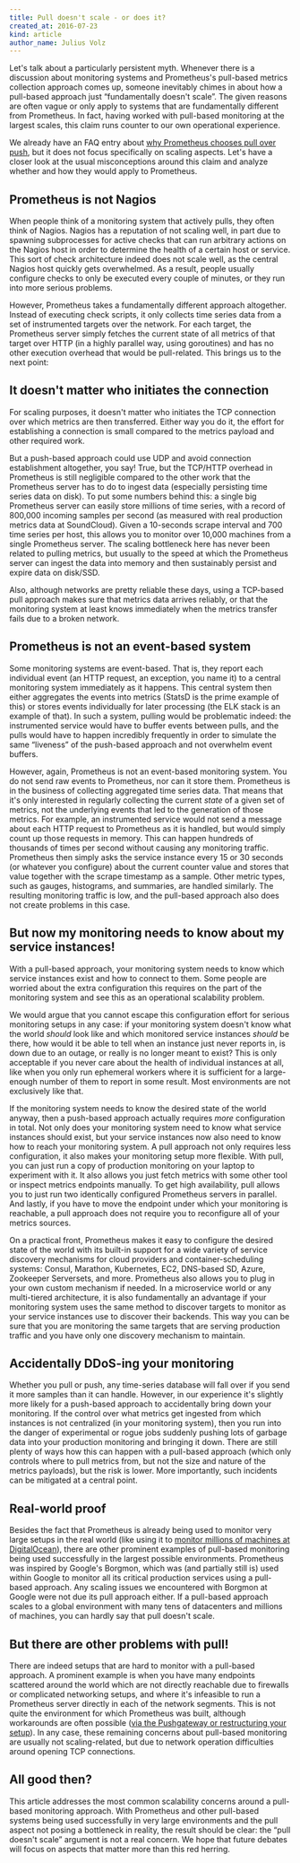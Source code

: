 ```yaml
---
title: Pull doesn't scale - or does it?
created_at: 2016-07-23
kind: article
author_name: Julius Volz
---
```


Let's talk about a particularly persistent myth. Whenever there is a discussion
about monitoring systems and Prometheus's pull-based metrics collection
approach comes up, someone inevitably chimes in about how a pull-based approach
just “fundamentally doesn't scale”. The given reasons are often vague or only
apply to systems that are fundamentally different from Prometheus. In fact,
having worked with pull-based monitoring at the largest scales, this claim runs
counter to our own operational experience.

We already have an FAQ entry about
[why Prometheus chooses pull over push](/docs/introduction/faq/#why-do-you-pull-rather-than-push?),
but it does not focus specifically on scaling aspects. Let's have a closer look
at the usual misconceptions around this claim and analyze whether and how they
would apply to Prometheus.

## Prometheus is not Nagios

When people think of a monitoring system that actively pulls, they often think
of Nagios. Nagios has a reputation of not scaling well, in part due to spawning
subprocesses for active checks that can run arbitrary actions on the Nagios
host in order to determine the health of a certain host or service. This sort
of check architecture indeed does not scale well, as the central Nagios host
quickly gets overwhelmed. As a result, people usually configure checks to only
be executed every couple of minutes, or they run into more serious problems.

However, Prometheus takes a fundamentally different approach altogether.
Instead of executing check scripts, it only collects time series data from a
set of instrumented targets over the network. For each target, the Prometheus
server simply fetches the current state of all metrics of that target over HTTP
(in a highly parallel way, using goroutines) and has no other execution
overhead that would be pull-related. This brings us to the next point:

## It doesn't matter who initiates the connection

For scaling purposes, it doesn't matter who initiates the TCP connection over
which metrics are then transferred. Either way you do it, the effort for
establishing a connection is small compared to the metrics payload and other
required work.

But a push-based approach could use UDP and avoid connection establishment
altogether, you say! True, but the TCP/HTTP overhead in Prometheus is still
negligible compared to the other work that the Prometheus server has to do to
ingest data (especially persisting time series data on disk). To put some
numbers behind this: a single big Prometheus server can easily store millions
of time series, with a record of 800,000 incoming samples per second (as
measured with real production metrics data at SoundCloud). Given a 10-seconds
scrape interval and 700 time series per host, this allows you to monitor over
10,000 machines from a single Prometheus server. The scaling bottleneck here
has never been related to pulling metrics, but usually to the speed at which
the Prometheus server can ingest the data into memory and then sustainably
persist and expire data on disk/SSD.

Also, although networks are pretty reliable these days, using a TCP-based pull
approach makes sure that metrics data arrives reliably, or that the monitoring
system at least knows immediately when the metrics transfer fails due to a
broken network.

## Prometheus is not an event-based system

Some monitoring systems are event-based. That is, they report each individual
event (an HTTP request, an exception, you name it) to a central monitoring
system immediately as it happens. This central system then either aggregates
the events into metrics (StatsD is the prime example of this) or stores events
individually for later processing (the ELK stack is an example of that). In
such a system, pulling would be problematic indeed: the instrumented service
would have to buffer events between pulls, and the pulls would have to happen
incredibly frequently in order to simulate the same “liveness” of the
push-based approach and not overwhelm event buffers.

However, again, Prometheus is not an event-based monitoring system. You do not
send raw events to Prometheus, nor can it store them. Prometheus is in the
business of collecting aggregated time series data. That means that it's only
interested in regularly collecting the current *state* of a given set of
metrics, not the underlying events that led to the generation of those metrics.
For example, an instrumented service would not send a message about each HTTP
request to Prometheus as it is handled, but would simply count up those
requests in memory.  This can happen hundreds of thousands of times per second
without causing any monitoring traffic. Prometheus then simply asks the service
instance every 15 or 30 seconds (or whatever you configure) about the current
counter value and stores that value together with the scrape timestamp as a
sample. Other metric types, such as gauges, histograms, and summaries, are
handled similarly. The resulting monitoring traffic is low, and the pull-based
approach also does not create problems in this case.

## But now my monitoring needs to know about my service instances!

With a pull-based approach, your monitoring system needs to know which service
instances exist and how to connect to them. Some people are worried about the
extra configuration this requires on the part of the monitoring system and see
this as an operational scalability problem.

We would argue that you cannot escape this configuration effort for
serious monitoring setups in any case: if your monitoring system doesn't know
what the world *should* look like and which monitored service instances
*should* be there, how would it be able to tell when an instance just never
reports in, is down due to an outage, or really is no longer meant to exist?
This is only acceptable if you never care about the health of individual
instances at all, like when you only run ephemeral workers where it is
sufficient for a large-enough number of them to report in some result. Most
environments are not exclusively like that.

If the monitoring system needs to know the desired state of the world anyway,
then a push-based approach actually requires *more* configuration in total. Not
only does your monitoring system need to know what service instances should
exist, but your service instances now also need to know how to reach your
monitoring system. A pull approach not only requires less configuration,
it also makes your monitoring setup more flexible. With pull, you can just run
a copy of production monitoring on your laptop to experiment with it. It also
allows you just fetch metrics with some other tool or inspect metrics endpoints
manually. To get high availability, pull allows you to just run two identically
configured Prometheus servers in parallel. And lastly, if you have to move the
endpoint under which your monitoring is reachable, a pull approach does not
require you to reconfigure all of your metrics sources.

On a practical front, Prometheus makes it easy to configure the desired state
of the world with its built-in support for a wide variety of service discovery
mechanisms for cloud providers and container-scheduling systems: Consul,
Marathon, Kubernetes, EC2, DNS-based SD, Azure, Zookeeper Serversets, and more.
Prometheus also allows you to plug in your own custom mechanism if needed.
In a microservice world or any multi-tiered architecture, it is also
fundamentally an advantage if your monitoring system uses the same method to
discover targets to monitor as your service instances use to discover their
backends. This way you can be sure that you are monitoring the same targets
that are serving production traffic and you have only one discovery mechanism
to maintain.

## Accidentally DDoS-ing your monitoring

Whether you pull or push, any time-series database will fall over if you send
it more samples than it can handle. However, in our experience it's slightly
more likely for a push-based approach to accidentally bring down your
monitoring. If the control over what metrics get ingested from which instances
is not centralized (in your monitoring system), then you run into the danger of
experimental or rogue jobs suddenly pushing lots of garbage data into your
production monitoring and bringing it down.  There are still plenty of ways how
this can happen with a pull-based approach (which only controls where to pull
metrics from, but not the size and nature of the metrics payloads), but the
risk is lower. More importantly, such incidents can be mitigated at a central
point.

## Real-world proof

Besides the fact that Prometheus is already being used to monitor very large
setups in the real world (like using it to [monitor millions of machines at
DigitalOcean](http://promcon.io/talks/scaling_to_a_million_machines_with_prometheus/)),
there are other prominent examples of pull-based monitoring being used
successfully in the largest possible environments. Prometheus was inspired by
Google's Borgmon, which was (and partially still is) used within Google to
monitor all its critical production services using a pull-based approach. Any
scaling issues we encountered with Borgmon at Google were not due its pull
approach either. If a pull-based approach scales to a global environment with
many tens of datacenters and millions of machines, you can hardly say that pull
doesn't scale.

## But there are other problems with pull!

There are indeed setups that are hard to monitor with a pull-based approach.
A prominent example is when you have many endpoints scattered around the
world which are not directly reachable due to firewalls or complicated
networking setups, and where it's infeasible to run a Prometheus server
directly in each of the network segments. This is not quite the environment for
which Prometheus was built, although workarounds are often possible ([via the
Pushgateway or restructuring your setup](/docs/practices/pushing/)). In any
case, these remaining concerns about pull-based monitoring are usually not
scaling-related, but due to network operation difficulties around opening TCP
connections.

## All good then?

This article addresses the most common scalability concerns around a pull-based
monitoring approach. With Prometheus and other pull-based systems being used
successfully in very large environments and the pull aspect not posing a
bottleneck in reality, the result should be clear: the “pull doesn't scale”
argument is not a real concern. We hope that future debates will focus on
aspects that matter more than this red herring.
